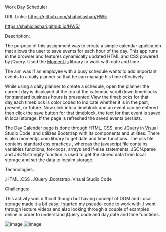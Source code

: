 Work Day Scheduler

URL Links:
https://github.com/shahidlashari/HW5

https://shahidlashari.github.io/HW5/




Description:

The purpose of this assignment was to create a simple calendar application that allows the user to save events for each hour of the day. This app runs in the browser and features dynamically updated HTML and CSS powered by jQuery. Used the [Moment.js](https://momentjs.com/) library to work with date and time.

The aim was If an employee with a busy schedule wants to add important events to a daily planner so that he can manage his time effectively.

While using a daily planner to create a schedule, open the planner the current day is displayed at the top of the calendar, scroll down timeblocks for standard business hours
is presented.View the timeblocks for that day,each timeblock is color coded to indicate whether it is in the past, present, or future. Now click into a timeblock and an event can be entered then click the save button for that timeblock, the text for that event is saved in local storage. If the page is refreshed the saved events persists.

The Day Calender page is done through HTML, CSS, and JQuery in Visual Studio Code, and utilizes Bootstrap with its components and utilities. There is also momentjs.com library to get date and time functions. The css file contains standard css practices , whereas the javascript file contains variables functions, for-loops, arrays and if-else statements. JSON.parse and JSON.stringify function is used to get the stored data from local storage and set the data to localm storage.

Technologies:

.HTML
.CSS 
.JQuery
.Bootstrap
.Visual Studio Code

Challenges:

This activity was difficult though but having concept of DOM and Local storage made it a bit easy. I started my pseudo-code to work with .I went through lecture videos and also looking through a couple of examples online in order to understand jQuery code and day,date and time functions.

![image](https://user-images.githubusercontent.com/61823648/78097305-d092fc00-7390-11ea-8dcf-f1b829ea89b1.png)
![image](https://user-images.githubusercontent.com/61823648/78097395-0afc9900-7391-11ea-92a5-c81d6b10e1b2.png)
